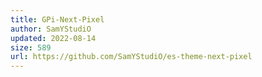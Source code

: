 ```yaml
---
title: GPi-Next-Pixel
author: SamYStudiO
updated: 2022-08-14
size: 589
url: https://github.com/SamYStudiO/es-theme-next-pixel
---
```

